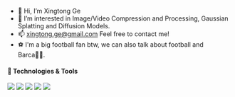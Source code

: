 - 👋 Hi, I’m Xingtong Ge
- 👀 I’m interested in Image/Video Compression and Processing, Gaussian Splatting and Diffusion Models.
- 📫 xingtong.ge@gmail.com Feel free to contact me!
- :soccer: I'm a big football fan btw, we can also talk about football and Barca:red_circle::large_blue_circle:.

<!---
XingtongGe/XingtongGe is a ✨ special ✨ repository because its `README.md` (this file) appears on your GitHub profile.
You can click the Preview link to take a look at your changes.
--->



#### 🔧 Technologies & Tools
![](https://img.shields.io/badge/Code-C++-informational?style=flat&logo=c++&logoColor=white&color=blue)
![](https://img.shields.io/badge/Code-Python-informational?style=flat&logo=python&logoColor=white&color=blue)
![](https://img.shields.io/badge/DL-PyTorch-informational?style=flat&logo=gnu-bash&logoColor=white&color=blue)
![](https://img.shields.io/badge/AI-CV-informational?style=flat&logo=gnu-bash&logoColor=white&color=blue)
![](https://img.shields.io/badge/OS-Linux-informational?style=flat&logo=linux&logoColor=white&color=blue)
